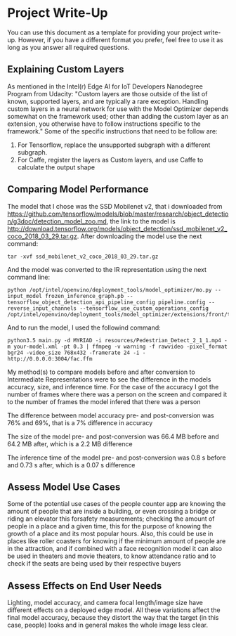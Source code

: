 # Project Write-Up

You can use this document as a template for providing your project write-up. However, if you
have a different format you prefer, feel free to use it as long as you answer all required
questions.

## Explaining Custom Layers

As mentioned in the Intel(r) Edge AI for IoT Developers Nanodegree Program from Udacity: "Custom layers are those outside of the list of known, supported layers, and are typically a rare exception. Handling custom layers in a neural network for use with the Model Optimizer depends somewhat on the framework used; other than adding the custom layer as an extension, you otherwise have to follow instructions specific to the framework."
Some of the specific instructions that need to be follow are:
1. For Tensorflow, replace the unsupported subgraph with a different subgraph.
2. For Caffe, register the layers as Custom layers, and use Caffe to calculate the output shape


## Comparing Model Performance

The model that I chose was the SSD Mobilenet v2, that i downloaded from https://github.com/tensorflow/models/blob/master/research/object_detection/g3doc/detection_model_zoo.md, the link to the model is http://download.tensorflow.org/models/object_detection/ssd_mobilenet_v2_coco_2018_03_29.tar.gz. 
After downloading the model use the next command:
```
tar -xvf ssd_mobilenet_v2_coco_2018_03_29.tar.gz
```

And the model was converted to the IR representation using the next command line:
```
python /opt/intel/openvino/deployment_tools/model_optimizer/mo.py --input_model frozen_inference_graph.pb --tensorflow_object_detection_api_pipeline_config pipeline.config --reverse_input_channels --tensorflow_use_custom_operations_config /opt/intel/openvino/deployment_tools/model_optimizer/extensions/front/tf/ssd_v2_support.json
```
And to run the model, I used the followind command:
```
python3.5 main.py -d MYRIAD -i resources/Pedestrian_Detect_2_1_1.mp4 -m your-model.xml -pt 0.3 | ffmpeg -v warning -f rawvideo -pixel_format bgr24 -video_size 768x432 -framerate 24 -i - http://0.0.0.0:3004/fac.ffm
```

My method(s) to compare models before and after conversion to Intermediate Representations
were to see the difference in the models accuracy, size, and inference time. For the case of the accuracy
I got the number of frames where there was a person on the screen and compared it to the number of frames
the model infered that there was a person

The difference between model accuracy pre- and post-conversion was 76% and 69%, that is a 7% difference in accuracy

The size of the model pre- and post-conversion was 66.4 MB before and 64.2 MB after, which is a 2.2 MB difference

The inference time of the model pre- and post-conversion was 0.8 s before and 0.73 s after, which is a 0.07 s difference

## Assess Model Use Cases

Some of the potential use cases of the people counter app are knowing the amount of people that are inside a building, or even crossing a bridge or riding an elevator this forsafety measurements; checking the amount of people in a place and a given time, this for the purpose of knowing the growth of a place and its most popular hours. Also, this could be use in places like roller coasters for knowing if the minimum amount of people are in the attraction, and if combined with a face recognition model it can also be used in theaters and movie theaters, to know attendance ratio and to check if the seats are being used by their respective buyers


## Assess Effects on End User Needs

Lighting, model accuracy, and camera focal length/image size have different effects on a
deployed edge model. All these variations affect the final model accuracy, because they distort the way that the target (in this case, people) looks and in general makes the whole image less clear.

